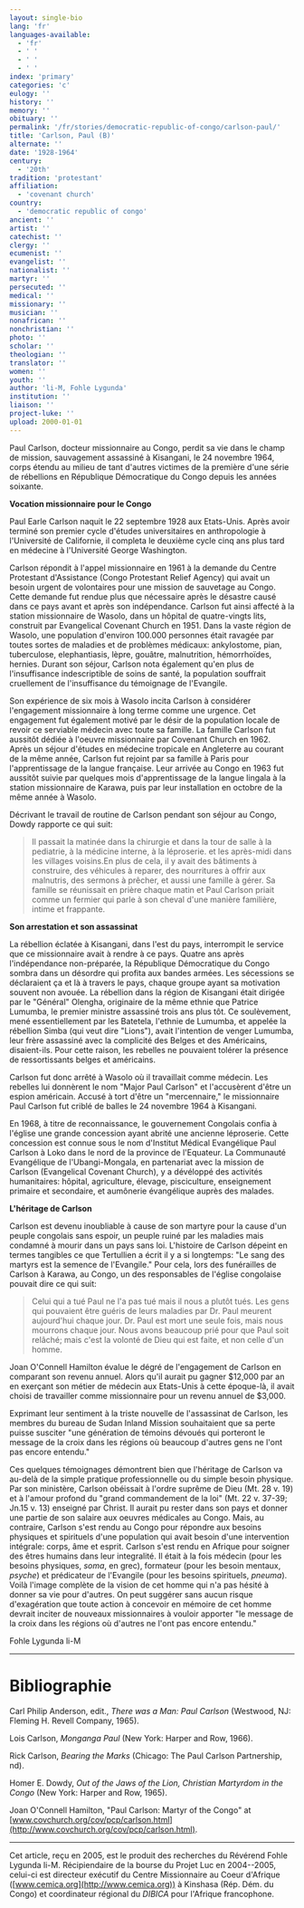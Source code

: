```yaml
---
layout: single-bio
lang: 'fr'
languages-available:
  - 'fr'
  - ' '
  - ' '
  - ' '
index: 'primary'
categories: 'c'
eulogy: ''
history: ''
memory: ''
obituary: ''
permalink: '/fr/stories/democratic-republic-of-congo/carlson-paul/'
title: 'Carlson, Paul (B)'
alternate: ''
date: '1928-1964'
century:
  - '20th'
tradition: 'protestant'
affiliation:
  - 'covenant church'
country:
  - 'democratic republic of congo'
ancient: ''
artist: ''
catechist: ''
clergy: ''
ecumenist: ''
evangelist: ''
nationalist: ''
martyr: ''
persecuted: ''
medical: ''
missionary: ''
musician: ''
nonafrican: ''
nonchristian: ''
photo: ''
scholar: ''
theologian: ''
translator: ''
women: ''
youth: ''
author: 'li-M, Fohle Lygunda'
institution: ''
liaison: ''
project-luke: ''
upload: 2000-01-01
---
```



Paul Carlson, docteur missionnaire au Congo, perdit sa vie dans le champ de mission, sauvagement assassiné à Kisangani, le 24 novembre 1964, corps étendu au milieu de tant d'autres victimes de la première d'une série de rébellions en République Démocratique du Congo depuis les années soixante.

**Vocation missionnaire pour le Congo**

Paul Earle Carlson naquit le 22 septembre 1928 aux Etats-Unis. Après avoir terminé son premier cycle d'études universitaires en anthropologie à l'Université de Californie, il completa le deuxième cycle cinq ans plus tard en médecine à l'Université George Washington.

Carlson répondit à l'appel missionnaire en 1961 à la demande du Centre Protestant d'Assistance (Congo Protestant Relief Agency) qui avait un besoin urgent de volontaires pour une mission de sauvetage au Congo. Cette demande fut rendue plus que nécessaire après le désastre causé dans ce pays avant et après son indépendance. Carlson fut ainsi affecté à la station missionnaire de Wasolo, dans un hôpital de quatre-vingts lits, construit par Evangelical Covenant Church en 1951. Dans la vaste région de Wasolo, une population d'environ 100.000 personnes était ravagée par toutes sortes de maladies et de problèmes médicaux: ankylostome, pian, tuberculose, elephantiasis, lèpre, gouâtre, malnutrition, hémorrhoïdes, hernies. Durant son séjour, Carlson nota également qu'en plus de l'insuffisance indescriptible de soins de santé, la population souffrait cruellement de l'insuffisance du témoignage de l'Evangile.

Son expérience de six mois à Wasolo incita Carlson à considérer l'engagement missionnaire à long terme comme une urgence. Cet engagement fut également motivé par le désir de la population locale de revoir ce serviable médecin avec toute sa famille. La famille Carlson fut aussitôt dédiée à l'oeuvre missionnaire par Covenant Church en 1962. Après un séjour d'études en médecine tropicale en Angleterre au courant de la même année, Carlson fut rejoint par sa famille à Paris pour l'apprentissage de la langue française. Leur arrivée au Congo en 1963 fut aussitôt suivie par quelques mois d'apprentissage de la langue lingala à la station missionnaire de Karawa, puis par leur installation en octobre de la même année à Wasolo.

Décrivant le travail de routine de Carlson pendant son séjour au Congo, Dowdy rapporte ce qui suit:

> Il passait la matinée dans la chirurgie et dans la tour de salle à la pediatrie, à la médicine interne, à la léproserie. et les après-midi dans les villages voisins.En plus de cela, il y avait des bâtiments à construire, des véhicules à reparer, des nourritures à offrir aux malnutris, des sermons à prêcher, et aussi une famille à gérer. Sa famille se réunissait en prière chaque matin et Paul Carlson priait comme un fermier qui parle à son cheval d'une manière familière, intime et frappante.
> 

**Son arrestation et son assassinat**

La rébellion éclatée à Kisangani, dans l'est du pays, interrompit le service que ce missionnaire avait à rendre à ce pays. Quatre ans après l'indépendance non-préparée, la République Démocratique du Congo sombra dans un désordre qui profita aux bandes armées. Les sécessions se déclaraient ça et là à travers le pays, chaque groupe ayant sa motivation souvent non avouée. La rébellion dans la région de Kisangani était dirigée par le "Général" Olengha, originaire de la même ethnie que Patrice Lumumba, le premier ministre assassiné trois ans plus tôt. Ce soulèvement, mené essentiellement par les Batetela, l'ethnie de Lumumba, et appelée la rébellion Simba (qui veut dire "Lions"), avait l'intention de venger Lumumba, leur frère assassiné avec la complicité des Belges et des Américains, disaient-ils. Pour cette raison, les rebelles ne pouvaient tolérer la présence de ressortissants belges et américains.

Carlson fut donc arrêté à Wasolo où il travaillait comme médecin. Les rebelles lui donnèrent le nom "Major Paul Carlson" et l'accusèrent d'être un espion américain. Accusé à tort d'être un "mercennaire," le missionnaire Paul Carlson fut criblé de balles le 24 novembre 1964 à Kisangani.

En 1968, à titre de reconnaissance, le gouvernement Congolais confia à l'église une grande concession ayant abrité une ancienne léproserie. Cette concession est connue sous le nom d'Institut Médical Evangélique Paul Carlson à Loko dans le nord de la province de l'Equateur. La Communauté Evangélique de l'Ubangi-Mongala, en partenariat avec la mission de Carlson (Evangelical Covenant Church), y a dévéloppé des activités humanitaires: hôpital, agriculture, élevage, pisciculture, enseignement primaire et secondaire, et aumônerie évangélique auprès des malades.

**L'héritage de Carlson**

Carlson est devenu inoubliable à cause de son martyre pour la cause d'un peuple congolais sans espoir, un peuple ruiné par les maladies mais condamné à mourir dans un pays sans loi. L'histoire de Carlson dépeint en termes tangibles ce que Tertullien a écrit il y a si longtemps: "Le sang des martyrs est la semence de l'Evangile." Pour cela, lors des funérailles de Carlson à Karawa, au Congo, un des responsables de l'église congolaise pouvait dire ce qui suit:

> Celui qui a tué Paul ne l'a pas tué mais il nous a plutôt tués. Les gens qui pouvaient être guéris de leurs maladies par Dr. Paul meurent aujourd'hui chaque jour. Dr. Paul est mort une seule fois, mais nous mourrons chaque jour. Nous avons beaucoup prié pour que Paul soit relâché; mais c'est la volonté de Dieu qui est faite, et non celle d'un homme.
> 

Joan O'Connell Hamilton évalue le dégré de l'engagement de Carlson en comparant son revenu annuel. Alors qu'il aurait pu gagner $12,000 par an en exerçant son métier de médecin aux Etats-Unis à cette époque-là, il avait choisi de travailler comme missionnaire pour un revenu annuel de $3,000.

Exprimant leur sentiment à la triste nouvelle de l'assassinat de Carlson, les membres du bureau de Sudan Inland Mission souhaitaient que sa perte puisse susciter "une génération de témoins dévoués qui porteront le message de la croix dans les régions où beaucoup d'autres gens ne l'ont pas encore entendu."

Ces quelques témoignages démontrent bien que l'héritage de Carlson va au-delà de la simple pratique professionnelle ou du simple besoin physique. Par son ministère, Carlson obéissait à l'ordre suprême de Dieu (Mt. 28 v. 19) et à l'amour profond  du "grand commandement de la loi" (Mt. 22 v. 37-39; Jn.15 v. 13) enseigné par Christ. Il aurait pu rester dans son pays et donner une partie de son salaire aux oeuvres médicales au Congo. Mais, au contraire, Carlson s'est rendu au Congo pour répondre aux besoins physiques et spirituels d'une population qui avait besoin d'une intervention intégrale: corps, âme et esprit. Carlson s'est rendu en Afrique pour soigner des êtres humains dans leur integralité. Il était à la fois médecin (pour les besoins physiques, *soma*, en grec), formateur (pour les besoin mentaux, *psyche*) et prédicateur de l'Evangile (pour les besoins spirituels, *pneuma*). Voilà l'image complète de la vision de cet homme qui n'a pas hésité à donner sa vie pour d'autres. On peut suggérer sans aucun risque d'exagération que toute action à concevoir en mémoire de cet homme devrait inciter de nouveaux missionnaires à vouloir apporter "le message de la croix dans les régions où d'autres ne l'ont pas encore entendu."

Fohle Lygunda li-M

---

# Bibliographie

Carl Philip Anderson, edit., *There was a Man: Paul Carlson* (Westwood, NJ: Fleming H. Revell Company, 1965).

Lois Carlson, *Monganga Paul* (New York: Harper and Row, 1966).

Rick Carlson, *Bearing the Marks* (Chicago: The Paul Carlson Partnership, nd).

Homer E. Dowdy, *Out of the Jaws of the Lion, Christian Martyrdom in the Congo* (New York: Harper and Row, 1965).

Joan O'Connell Hamilton, "Paul Carlson: Martyr of the Congo" at [www.covchurch.org/cov/pcp/carlson.html](http://www.covchurch.org/cov/pcp/carlson.html).

---

Cet article, re&ccedil;u en 2005, est le produit des recherches du R&eacute;v&eacute;rend Fohle Lygunda li-M.  R&eacute;cipiendaire de la bourse du Projet Luc en 2004--2005, celui-ci est directeur ex&eacute;cutif du Centre Missionnaire au Coeur d'Afrique ([www.cemica.org](http://www.cemica.org)) &agrave; Kinshasa (R&eacute;p. D&eacute;m. du Congo) et coordinateur r&eacute;gional du *DIBICA* pour l'Afrique francophone.